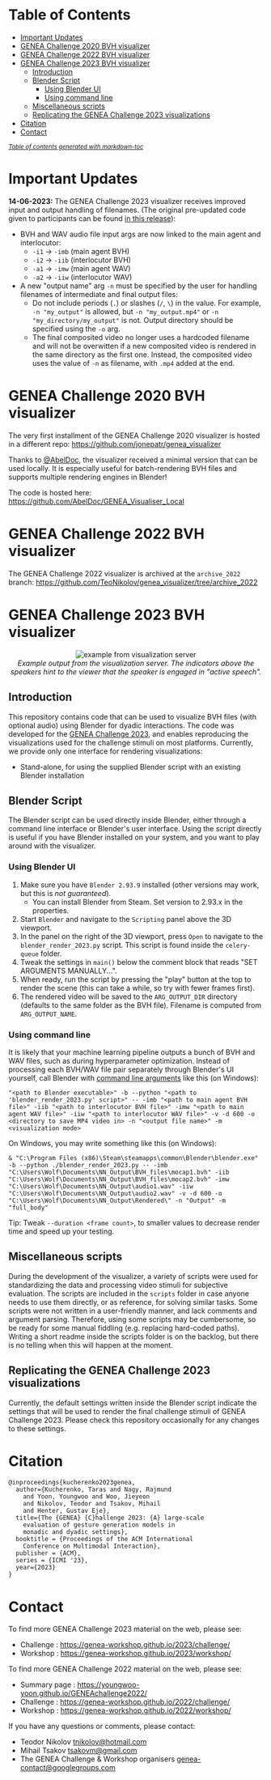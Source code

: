 # Table of Contents
- [Important Updates](#important-updates)
- [GENEA Challenge 2020 BVH visualizer](#genea-challenge-2020-bvh-visualizer)
- [GENEA Challenge 2022 BVH visualizer](#genea-challenge-2022-bvh-visualizer)
- [GENEA Challenge 2023 BVH visualizer](#genea-challenge-2023-bvh-visualizer)
  * [Introduction](#introduction)
  * [Blender Script](#blender-script)
    + [Using Blender UI](#using-blender-ui)
    + [Using command line](#using-command-line)
  * [Miscellaneous scripts](#miscellaneous-scripts)
  * [Replicating the GENEA Challenge 2023 visualizations](#replicating-the-genea-challenge-2023-visualizations)
- [Citation](#citation)
- [Contact](#contact)

<small><i><a href='http://ecotrust-canada.github.io/markdown-toc/'>Table of contents generated with markdown-toc</a></i></small>

# Important Updates
**14-06-2023:** The GENEA Challenge 2023 visualizer receives improved input and output handling of filenames. (The original pre-updated code given to participants can be found [in this release](https://github.com/TeoNikolov/genea_visualizer/releases/tag/genea2023_release_participants)):
- BVH and WAV audio file input args are now linked to the main agent and interlocutor:
  - `-i1` -> `-imb` (main agent BVH)
  - `-i2` -> `-iib` (interlocutor BVH)
  - `-a1` -> `-imw` (main agent WAV)
  - `-a2` -> `-iiw` (interlocutor WAV)
- A new "output name" arg `-n` must be specified by the user for handling filenames of intermediate and final output files:
  - Do not include periods (`.`) or slashes (`/`, `\`) in the value. For example, `-n "my_output"` is allowed, but `-n "my_output.mp4"` or `-n "my_directory/my_output"` is not. Output directory should be specified using the `-o` arg.
  - The final composited video no longer uses a hardcoded filename and will not be overwitten if a new composited video is rendered in the same directory as the first one. Instead, the composited video uses the value of `-n` as filename, with `.mp4` added at the end.

# GENEA Challenge 2020 BVH visualizer
The very first installment of the GENEA Challenge 2020 visualizer is hosted in a different repo: https://github.com/jonepatr/genea_visualizer

Thanks to [@AbelDoc](https://github.com/AbelDoc/), the visualizer received a minimal version that can be used locally. It is especially useful for batch-rendering BVH files and supports multiple rendering engines in Blender!

The code is hosted here: https://github.com/AbelDoc/GENEA_Visualiser_Local

# GENEA Challenge 2022 BVH visualizer
The GENEA Challenge 2022 visualizer is archived at the `archive_2022` branch: https://github.com/TeoNikolov/genea_visualizer/tree/archive_2022

# GENEA Challenge 2023 BVH visualizer
<p align="center">
  <img src="demo.gif" alt="example from visualization server">
  <br>
  <i>Example output from the visualization server. The indicators above the speakers hint to the viewer that the speaker is engaged in "active speech".</i>
</p>

## Introduction

This repository contains code that can be used to visualize BVH files (with optional audio) using Blender for dyadic interactions. The code was developed for the [GENEA Challenge 2023](https://genea-workshop.github.io/2023/challenge/), and enables reproducing the visualizations used for the challenge stimuli on most platforms. Currently, we provide only one interface for rendering visualizations:

- Stand-alone, for using the supplied Blender script with an existing Blender installation

## Blender Script

The Blender script can be used directly inside Blender, either through a command line interface or Blender's user interface. Using the script directly is useful if you have Blender installed on your system, and you want to play around with the visualizer.

### Using Blender UI

1. Make sure you have `Blender 2.93.9` installed (other versions may work, but this is *not guaranteed*).
   - You can install Blender from Steam. Set version to 2.93.x in the properties.
2. Start `Blender` and navigate to the `Scripting` panel above the 3D viewport.
3. In the panel on the right of the 3D viewport, press `Open` to navigate to the `blender_render_2023.py` script. This script is found inside the `celery-queue` folder.
4. Tweak the settings in `main()` below the comment block that reads "SET ARGUMENTS MANUALLY...".
5. When ready, run the script by pressing the "play" button at the top to render the scene (this can take a while, so try with fewer frames first).
6. The rendered video will be saved to the `ARG_OUTPUT_DIR` directory (defaults to the same folder as the BVH file). Filename is computed from `ARG_OUTPUT_NAME`.

### Using command line
It is likely that your machine learning pipeline outputs a bunch of BVH and WAV files, such as during hyperparameter optimization. Instead of processing each BVH/WAV file pair separately through Blender's UI yourself, call Blender with [command line arguments](https://docs.blender.org/manual/en/latest/advanced/command_line/arguments.html) like this (on Windows):

`"<path to Blender executable>" -b --python "<path to 'blender_render_2023.py' script>" -- -imb "<path to main agent BVH file>" -iib "<path to interlocutor BVH file>" -imw "<path to main agent WAV file>" -iiw "<path to interlocutor WAV file>" -v -d 600 -o <directory to save MP4 video in> -n "<output file name>" -m <visualization mode>`

On Windows, you may write something like this (on Windows):

`& "C:\Program Files (x86)\Steam\steamapps\common\Blender\blender.exe" -b --python ./blender_render_2023.py -- -imb "C:\Users\Wolf\Documents\NN_Output\BVH_files\mocap1.bvh" -iib "C:\Users\Wolf\Documents\NN_Output\BVH_files\mocap2.bvh" -imw "C:\Users\Wolf\Documents\NN_Output\audio1.wav" -iiw "C:\Users\Wolf\Documents\NN_Output\audio2.wav" -v -d 600 -o "C:\Users\Wolf\Documents\NN_Output\Rendered\" -n "Output" -m "full_body"`

Tip: Tweak `--duration <frame count>`, to smaller values to decrease render time and speed up your testing.

## Miscellaneous scripts
During the development of the visualizer, a variety of scripts were used for standardizing the data and processing video stimuli for subjective evaluation. The scripts are included in the `scripts` folder in case anyone needs to use them directly, or as reference, for solving similar tasks. Some scripts were not written in a user-friendly manner, and lack comments and argument parsing. Therefore, using some scripts may be cumbersome, so be ready for some manual fiddling (e.g. replacing hard-coded paths). Writing a short readme inside the scripts folder is on the backlog, but there is no telling when this will happen at the moment.

## Replicating the GENEA Challenge 2023 visualizations
Currently, the default settings written inside the Blender script indicate the settings that will be used to render the final challenge stimuli of GENEA Challenge 2023. Please check this repository occasionally for any changes to these settings.

# Citation
```
@inproceedings{kucherenko2023genea,
  author={Kucherenko, Taras and Nagy, Rajmund
    and Yoon, Youngwoo and Woo, Jieyeon
    and Nikolov, Teodor and Tsakov, Mihail
    and Henter, Gustav Eje},
  title={The {GENEA} {C}hallenge 2023: {A} large-scale
    evaluation of gesture generation models in
    monadic and dyadic settings},
  booktitle = {Proceedings of the ACM International
    Conference on Multimodal Interaction},
  publisher = {ACM},
  series = {ICMI '23},
  year={2023}
}
```

# Contact
To find more GENEA Challenge 2023 material on the web, please see:
* Challenge : https://genea-workshop.github.io/2023/challenge/
* Workshop : https://genea-workshop.github.io/2023/workshop/

To find more GENEA Challenge 2022 material on the web, please see:
* Summary page : https://youngwoo-yoon.github.io/GENEAchallenge2022/
* Challenge : https://genea-workshop.github.io/2022/challenge/
* Workshop : https://genea-workshop.github.io/2022/workshop/

If you have any questions or comments, please contact:
* Teodor Nikolov <tnikolov@hotmail.com>
* Mihail Tsakov <tsakovm@gmail.com>
* The GENEA Challenge & Workshop organisers <genea-contact@googlegroups.com>

